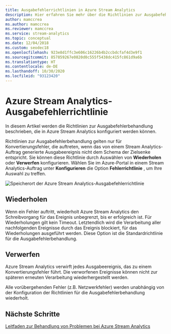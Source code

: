 ```yaml
---
title: Ausgabefehlerrichtlinien in Azure Stream Analytics
description: Hier erfahren Sie mehr über die Richtlinien zur Ausgabefehlerbehandlung, die in Azure Stream Analytics verfügbar sind.
author: mamccrea
ms.author: mamccrea
ms.reviewer: mamccrea
ms.service: stream-analytics
ms.topic: conceptual
ms.date: 12/04/2018
ms.custom: seodec18
ms.openlocfilehash: 923e8d1ffc3e606c16226b4b2ccbdcfaf4d3e9f1
ms.sourcegitcommit: 857859267e0820d0c555f5438dc415fc861d9a6b
ms.translationtype: HT
ms.contentlocale: de-DE
ms.lasthandoff: 10/30/2020
ms.locfileid: "93123420"
---
```

# <a name="azure-stream-analytics-output-error-policy"></a>Azure Stream Analytics-Ausgabefehlerrichtlinie
In diesem Artikel werden die Richtlinien zur Ausgabefehlerbehandlung beschrieben, die in Azure Stream Analytics konfiguriert werden können.

Richtlinien zur Ausgabefehlerbehandlung gelten nur für Konvertierungsfehler, die auftreten, wenn das von einem Stream Analytics-Auftrag generierte Ausgabeereignis nicht dem Schema der Zielsenke entspricht. Sie können diese Richtlinie durch Auswählen von **Wiederholen** oder **Verwerfen** konfigurieren. Wählen Sie im Azure-Portal in einem Stream Analytics-Auftrag unter **Konfigurieren** die Option **Fehlerrichtlinie** , um Ihre Auswahl zu treffen.

![Speicherort der Azure Stream Analytics-Ausgabefehlerrichtlinie](./media/stream-analytics-output-error-policy/stream-analytics-error-policy-locate.png)


## <a name="retry"></a>Wiederholen
Wenn ein Fehler auftritt, wiederholt Azure Stream Analytics den Schreibvorgang für das Ereignis unbegrenzt, bis er erfolgreich ist. Für Wiederholungen gilt kein Timeout. Letztendlich wird die Verarbeitung aller nachfolgenden Ereignisse durch das Ereignis blockiert, für das Wiederholungen ausgeführt werden. Diese Option ist die Standardrichtlinie für die Ausgabefehlerbehandlung.

## <a name="drop"></a>Verwerfen
Azure Stream Analytics verwirft jedes Ausgabeereignis, das zu einem Konvertierungsfehler führt. Die verworfenen Ereignisse können nicht zur späteren erneuten Verarbeitung wiederhergestellt werden.


Alle vorübergehenden Fehler (z.B. Netzwerkfehler) werden unabhängig von der Konfiguration der Richtlinien für die Ausgabefehlerbehandlung wiederholt.


## <a name="next-steps"></a>Nächste Schritte
[Leitfaden zur Behandlung von Problemen bei Azure Stream Analytics](./stream-analytics-troubleshoot-query.md)